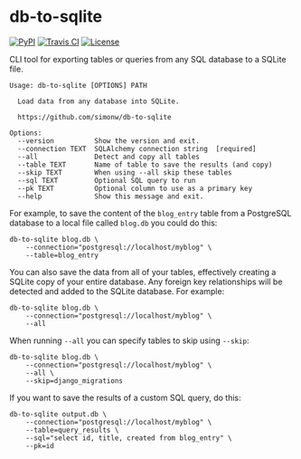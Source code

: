 # db-to-sqlite

[![PyPI](https://img.shields.io/pypi/v/db-to-sqlite.svg)](https://pypi.python.org/pypi/db-to-sqlite)
[![Travis CI](https://travis-ci.com/simonw/db-to-sqlite.svg?branch=master)](https://travis-ci.com/simonw/db-to-sqlite)
[![License](https://img.shields.io/badge/license-Apache%202.0-blue.svg)](https://github.com/simonw/db-to-sqlite/blob/master/LICENSE)

CLI tool for exporting tables or queries from any SQL database to a SQLite file.

    Usage: db-to-sqlite [OPTIONS] PATH

      Load data from any database into SQLite.

      https://github.com/simonw/db-to-sqlite

    Options:
      --version          Show the version and exit.
      --connection TEXT  SQLAlchemy connection string  [required]
      --all              Detect and copy all tables
      --table TEXT       Name of table to save the results (and copy)
      --skip TEXT        When using --all skip these tables
      --sql TEXT         Optional SQL query to run
      --pk TEXT          Optional column to use as a primary key
      --help             Show this message and exit.

For example, to save the content of the `blog_entry` table from a PostgreSQL database to a local file called `blog.db` you could do this:

    db-to-sqlite blog.db \
        --connection="postgresql://localhost/myblog" \
        --table=blog_entry

You can also save the data from all of your tables, effectively creating a SQLite copy of your entire database. Any foreign key relationships will be detected and added to the SQLite database. For example:

    db-to-sqlite blog.db \
        --connection="postgresql://localhost/myblog" \
        --all

When running `--all` you can specify tables to skip using `--skip`:

    db-to-sqlite blog.db \
        --connection="postgresql://localhost/myblog" \
        --all \
        --skip=django_migrations

If you want to save the results of a custom SQL query, do this:

    db-to-sqlite output.db \
        --connection="postgresql://localhost/myblog" \
        --table=query_results \
        --sql="select id, title, created from blog_entry" \
        --pk=id
